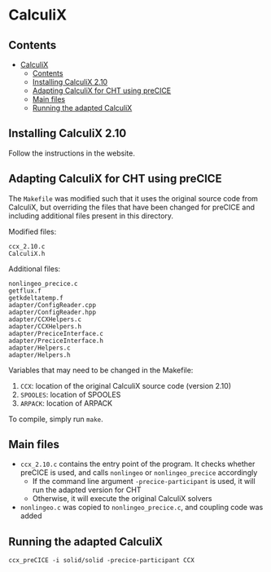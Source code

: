 # CalculiX

## Contents


<!-- toc orderedList:0 -->

- [CalculiX](#calculix)
	- [Contents](#contents)
	- [Installing CalculiX 2.10](#installing-calculix-210)
	- [Adapting CalculiX for CHT using preCICE](#adapting-calculix-for-cht-using-precice)
	- [Main files](#main-files)
	- [Running the adapted CalculiX](#running-the-adapted-calculix)

<!-- tocstop -->


## Installing CalculiX 2.10
Follow the instructions in the website.

## Adapting CalculiX for CHT using preCICE

The `Makefile` was modified such that it uses the original source code from CalculiX, but overriding the files that have been changed for preCICE and including additional files present in this directory.

Modified files:

    ccx_2.10.c
    CalculiX.h

Additional files:

    nonlingeo_precice.c
    getflux.f
    getkdeltatemp.f
    adapter/ConfigReader.cpp
    adapter/ConfigReader.hpp
    adapter/CCXHelpers.c
    adapter/CCXHelpers.h
    adapter/PreciceInterface.c
    adapter/PreciceInterface.h
    adapter/Helpers.c
    adapter/Helpers.h

Variables that may need to be changed in the Makefile:

 1. `CCX`: location of the original CalculiX source code (version 2.10)
 2. `SPOOLES`: location of SPOOLES
 3. `ARPACK`: location of ARPACK

To compile, simply run `make`.


## Main files

- `ccx_2.10.c` contains the entry point of the program.  It checks whether preCICE is used, and calls `nonlingeo` or `nonlingeo_precice` accordingly
    - If the command line argument `-precice-participant` is used, it will run the adapted version for CHT
    - Otherwise, it will execute the original CalculiX solvers
- `nonlingeo.c` was copied to `nonlingeo_precice.c`, and coupling code was added

## Running the adapted CalculiX

    ccx_preCICE -i solid/solid -precice-participant CCX
